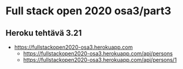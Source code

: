 # Full stack open 2020 osa3/part3

## Heroku tehtävä 3.21 
* https://fullstackopen2020-osa3.herokuapp.com
  * https://fullstackopen2020-osa3.herokuapp.com/api/persons
  * https://fullstackopen2020-osa3.herokuapp.com/api/persons/1